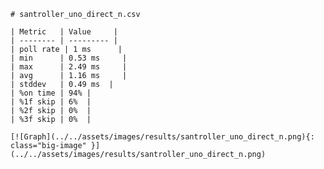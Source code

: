 
    # santroller_uno_direct_n.csv

    | Metric   | Value     |
    | -------- | --------- |
    | poll rate | 1 ms      |
    | min      | 0.53 ms     |
    | max      | 2.49 ms     |
    | avg      | 1.16 ms     |
    | stddev   | 0.49 ms  |
    | %on time | 94% |
    | %1f skip | 6%  |
    | %2f skip | 0%  |
    | %3f skip | 0%  |

    [![Graph](../../assets/images/results/santroller_uno_direct_n.png){: class="big-image" }](../../assets/images/results/santroller_uno_direct_n.png)

    